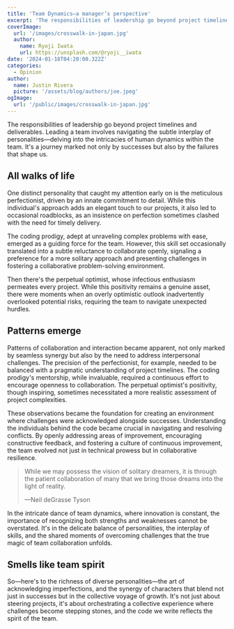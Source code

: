 ```yaml
---
title: 'Team Dynamics—a manager’s perspective'
excerpt: 'The responsibilities of leadership go beyond project timelines and deliverables. Leading a team involves navigating the subtle interplay of personalities—delving into the intricacies of human dynamics within the team. It’s a journey marked not only by successes but also by the failures that shape us.'
coverImage:
  url: '/images/crosswalk-in-japan.jpg'
  author:
    name: Ryoji Iwata
    url: https://unsplash.com/@ryoji__iwata
date: '2024-01-18T04:20:00.322Z'
categories:
  - Opinion
author:
  name: Justin Rivera
  picture: '/assets/blog/authors/joe.jpeg'
ogImage:
  url: '/public/images/crosswalk-in-japan.jpg'
---
```


The responsibilities of leadership go beyond project timelines and deliverables. Leading a team involves navigating the subtle interplay of personalities—delving into the intricacies of human dynamics within the team. It's a journey marked not only by successes but also by the failures that shape us.

## All walks of life

One distinct personality that caught my attention early on is the meticulous perfectionist, driven by an innate commitment to detail. While this individual's approach adds an elegant touch to our projects, it also led to occasional roadblocks, as an insistence on perfection sometimes clashed with the need for timely delivery.

The coding prodigy, adept at unraveling complex problems with ease, emerged as a guiding force for the team. However, this skill set occasionally translated into a subtle reluctance to collaborate openly, signaling a preference for a more solitary approach and presenting challenges in fostering a collaborative problem-solving environment.

Then there's the perpetual optimist, whose infectious enthusiasm permeates every project. While this positivity remains a genuine asset, there were moments when an overly optimistic outlook inadvertently overlooked potential risks, requiring the team to navigate unexpected hurdles.

## Patterns emerge

Patterns of collaboration and interaction became apparent, not only marked by seamless synergy but also by the need to address interpersonal challenges. The precision of the perfectionist, for example, needed to be balanced with a pragmatic understanding of project timelines. The coding prodigy's mentorship, while invaluable, required a continuous effort to encourage openness to collaboration. The perpetual optimist's positivity, though inspiring, sometimes necessitated a more realistic assessment of project complexities.

These observations became the foundation for creating an environment where challenges were acknowledged alongside successes. Understanding the individuals behind the code became crucial in navigating and resolving conflicts. By openly addressing areas of improvement, encouraging constructive feedback, and fostering a culture of continuous improvement, the team evolved not just in technical prowess but in collaborative resilience.

> While we may possess the vision of solitary dreamers, it is through the patient collaboration of many that we bring those dreams into the light of reality.
>
> —Neil deGrasse Tyson

In the intricate dance of team dynamics, where innovation is constant, the importance of recognizing both strengths and weaknesses cannot be overstated. It's in the delicate balance of personalities, the interplay of skills, and the shared moments of overcoming challenges that the true magic of team collaboration unfolds.

## Smells like team spirit

So—here's to the richness of diverse personalities—the art of acknowledging imperfections, and the synergy of characters that blend not just in successes but in the collective voyage of growth. It's not just about steering projects, it's about orchestrating a collective experience where challenges become stepping stones, and the code we write reflects the spirit of the team.

